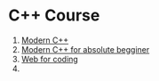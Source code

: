 # C++ Course
1. [Modern C++](https://github.com/Mohammed-3tef/Computer_Science_Books/blob/main/Modern%20C%2B%2B%20For%20Absolute%20Beginners.pdf)
2. [Modern C++ for absolute begginer](https://github.com/Mohammed-3tef/Computer_Science_Books/tree/main)
3. [Web for coding](https://www.w3schools.com/cpp/default.asp)
4. 
